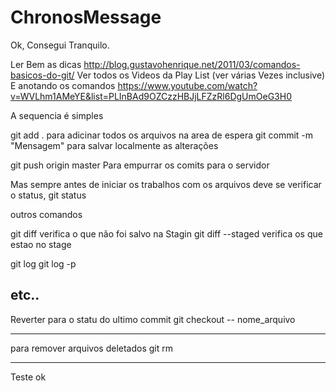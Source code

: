 ChronosMessage
==============

Ok, Consegui Tranquilo.

Ler Bem as dicas
http://blog.gustavohenrique.net/2011/03/comandos-basicos-do-git/
Ver todos os Videos da Play List (ver várias Vezes inclusive) E anotando os comandos
https://www.youtube.com/watch?v=WVLhm1AMeYE&list=PLInBAd9OZCzzHBJjLFZzRl6DgUmOeG3H0

A sequencia é simples

git add .				para adicinar todos os arquivos na area de espera
git commit -m "Mensagem"	para salvar localmente as alterações

git push origin master		Para empurrar os comits para o servidor


Mas sempre antes de iniciar os trabalhos com os arquivos
deve se verificar o status, 
git status




outros comandos

git diff     verifica o que não foi salvo na Stagin
git diff --staged      verifica os que estao no stage 

git log
git log -p

etc..
------
Reverter para o statu do ultimo commit
git checkout -- nome_arquivo

---

para remover arquivos deletados 
git rm

---

Teste ok

